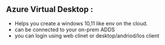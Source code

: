## Azure Virtual Desktop : 
- Helps you create a windows 10,11 like env on the cloud.
- can be connected to your on-prem ADDS
- you can login using web clinet or desktop/andriod/Ios client
